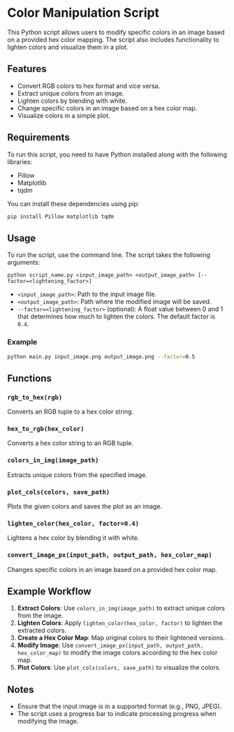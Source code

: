 # Color Manipulation Script

This Python script allows users to modify specific colors in an image based on a provided hex color mapping. The script also includes functionality to lighten colors and visualize them in a plot.

## Features

- Convert RGB colors to hex format and vice versa.
- Extract unique colors from an image.
- Lighten colors by blending with white.
- Change specific colors in an image based on a hex color map.
- Visualize colors in a simple plot.

## Requirements

To run this script, you need to have Python installed along with the following libraries:

- Pillow
- Matplotlib
- tqdm

You can install these dependencies using pip:

```bash
pip install Pillow matplotlib tqdm
```

## Usage

To run the script, use the command line. The script takes the following arguments:

```
python script_name.py <input_image_path> <output_image_path> [--factor=<lightening_factor>]
```

- `<input_image_path>`: Path to the input image file.
- `<output_image_path>`: Path where the modified image will be saved.
- `--factor=<lightening_factor>` (optional): A float value between 0 and 1 that determines how much to lighten the colors. The default factor is `0.4`.

### Example

```bash
python main.py input_image.png output_image.png --factor=0.5
```

## Functions

### `rgb_to_hex(rgb)`

Converts an RGB tuple to a hex color string.

### `hex_to_rgb(hex_color)`

Converts a hex color string to an RGB tuple.

### `colors_in_img(image_path)`

Extracts unique colors from the specified image.

### `plot_cols(colors, save_path)`

Plots the given colors and saves the plot as an image.

### `lighten_color(hex_color, factor=0.4)`

Lightens a hex color by blending it with white.

### `convert_image_px(input_path, output_path, hex_color_map)`

Changes specific colors in an image based on a provided hex color map.

## Example Workflow

1. **Extract Colors**: Use `colors_in_img(image_path)` to extract unique colors from the image.
2. **Lighten Colors**: Apply `lighten_color(hex_color, factor)` to lighten the extracted colors.
3. **Create a Hex Color Map**: Map original colors to their lightened versions.
4. **Modify Image**: Use `convert_image_px(input_path, output_path, hex_color_map)` to modify the image colors according to the hex color map.
5. **Plot Colors**: Use `plot_cols(colors, save_path)` to visualize the colors.

## Notes

- Ensure that the input image is in a supported format (e.g., PNG, JPEG).
- The script uses a progress bar to indicate processing progress when modifying the image.